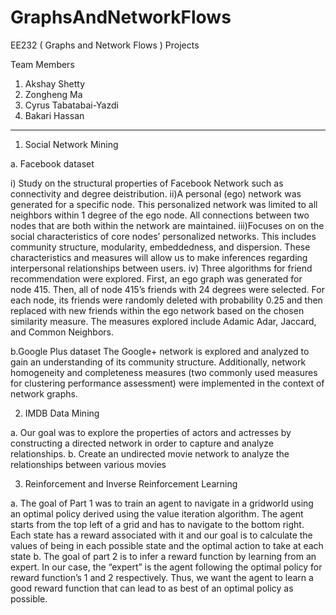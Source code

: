# GraphsAndNetworkFlows
EE232 ( Graphs and Network Flows ) Projects

Team Members 
1. Akshay Shetty
2. Zongheng Ma
3. Cyrus Tabatabai-Yazdi
4. Bakari Hassan

------------------------------------------

1. Social Network Mining 

a. Facebook dataset 

i) Study on the structural properties of Facebook Network such as connectivity and degree deistribution.
ii)A personal (ego) network was generated for a specific node. This personalized network was limited to all neighbors within 1 degree of the ego node. All connections between two nodes that are both within the network are maintained.
iii)Focuses on on the social characteristics of core nodes’ personalized networks. This includes community structure, modularity, embeddedness, and dispersion. These characteristics and measures will allow us to make inferences regarding interpersonal relationships between users.
iv) Three algorithms for friend recommendation were explored. First, an ego graph was generated for node 415. Then, all of node 415’s friends with 24 degrees were selected. For each node, its friends were randomly deleted with probability 0.25 and then replaced with new friends within the ego network based on the chosen similarity measure. The measures explored include Adamic Adar, Jaccard, and Common Neighbors.


b.Google Plus dataset 
The Google+ network is explored and analyzed to gain an understanding of its community structure. Additionally, network homogeneity and completeness measures (two commonly used measures for clustering performance assessment) were implemented in the context of network graphs.


2. IMDB Data Mining

a. Our goal was to explore the properties of actors and actresses by constructing a directed network in order to capture and analyze relationships.
b. Create an undirected movie network to analyze the relationships between various movies

3. Reinforcement and Inverse Reinforcement Learning

a. The goal of Part 1 was to train an agent to navigate in a gridworld using an optimal policy derived using the value iteration algorithm. The agent starts from the top left of a grid and has to navigate to the bottom right. Each state has a reward associated with it and our goal is to calculate the values of being in each possible state and the optimal action to take at each state
b. The goal of part 2 is to infer a reward function by learning from an expert. In our case, the “expert” is the agent following the optimal policy for reward function’s 1 and 2 respectively. Thus, we want the agent to learn a good reward function that can lead to as best of an optimal policy as possible.
